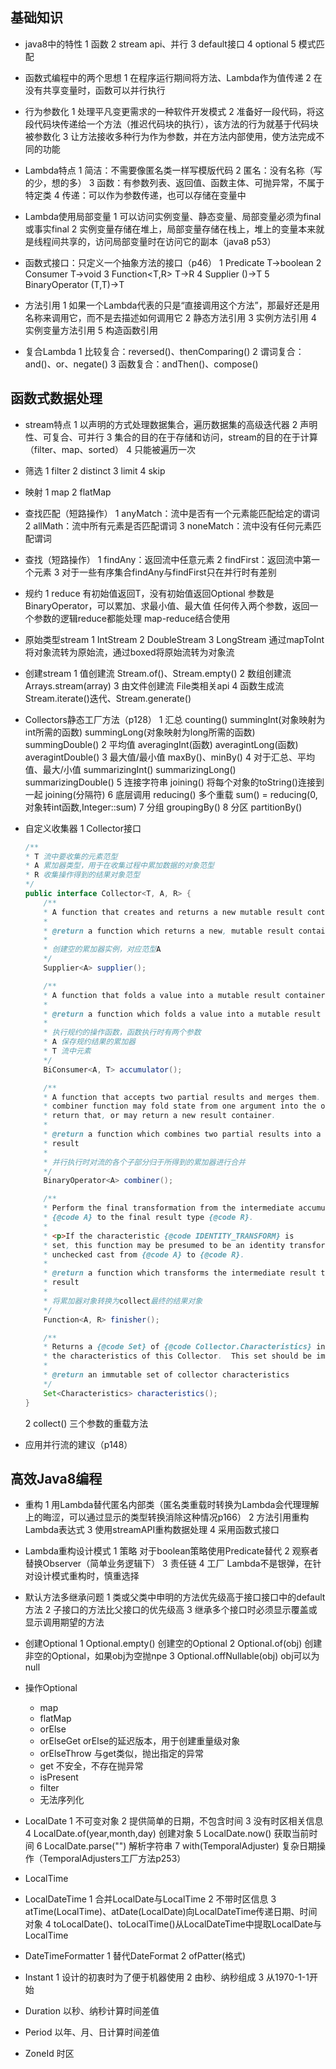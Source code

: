 ## 基础知识

* java8中的特性
    1 函数
    2 stream api、并行
    3 default接口
    4 optional
    5 模式匹配 

* 函数式编程中的两个思想
    1 在程序运行期间将方法、Lambda作为值传递
    2 在没有共享变量时，函数可以并行执行

* 行为参数化
    1 处理平凡变更需求的一种软件开发模式
    2 准备好一段代码，将这段代码块传递给一个方法（推迟代码块的执行），该方法的行为就基于代码块被参数化
    3 让方法接收多种行为作为参数，并在方法内部使用，使方法完成不同的功能
    
* Lambda特点
    1 简洁：不需要像匿名类一样写模版代码
    2 匿名：没有名称（写的少，想的多）
    3 函数：有参数列表、返回值、函数主体、可抛异常，不属于特定类
    4 传递：可以作为参数传递，也可以存储在变量中

* Lambda使用局部变量
    1 可以访问实例变量、静态变量、局部变量必须为final或事实final
    2 实例变量存储在堆上，局部变量存储在栈上，堆上的变量本来就是线程间共享的，访问局部变量时在访问它的副本（java8 p53）

* 函数式接口：只定义一个抽象方法的接口（p46）
    1 Predicate<T>  T->boolean
    2 Consumer<T>   T->void
    3 Function<T,R> T->R
    4 Supplier<T>   ()->T
    5 BinaryOperator<T> (T,T)->T

* 方法引用
    1 如果一个Lambda代表的只是“直接调用这个方法”，那最好还是用名称来调用它，而不是去描述如何调用它
    2 静态方法引用
    3 实例方法引用
    4 实例变量方法引用
    5 构造函数引用

* 复合Lambda
    1 比较复合：reversed()、thenComparing()
    2 谓词复合：and()、or、negate()
    3 函数复合：andThen()、compose()

## 函数式数据处理

* stream特点
    1 以声明的方式处理数据集合，遍历数据集的高级迭代器
    2 声明性、可复合、可并行
    3 集合的目的在于存储和访问，stream的目的在于计算（filter、map、sorted）
    4 只能被遍历一次

* 筛选
    1 filter
    2 distinct
    3 limit
    4 skip
* 映射
    1 map
    2 flatMap
* 查找匹配（短路操作）
    1 anyMatch：流中是否有一个元素能匹配给定的谓词
    2 allMath：流中所有元素是否匹配谓词
    3 noneMatch：流中没有任何元素匹配谓词
* 查找（短路操作）
    1 findAny：返回流中任意元素
    2 findFirst：返回流中第一个元素
    3 对于一些有序集合findAny与findFirst只在并行时有差别
* 规约
    1 reduce 
        有初始值返回T，没有初始值返回Optional<T>
        参数是BinaryOperator<T>，可以累加、求最小值、最大值
        任何传入两个参数，返回一个参数的逻辑reduce都能处理
        map-reduce结合使用

* 原始类型stream
    1 IntStream
    2 DoubleStream
    3 LongStream
    通过mapToInt将对象流转为原始流，通过boxed将原始流转为对象流

* 创建stream
    1 值创建流 Stream.of()、Stream.empty()
    2 数组创建流 Arrays.stream(array)
    3 由文件创建流 File类相关api
    4 函数生成流 Stream.iterate()迭代、Stream.generate()

* Collectors静态工厂方法（p128）
    1 汇总 
        counting()
        summingInt(对象映射为int所需的函数)
        summingLong(对象映射为long所需的函数)
        summingDouble()
    2 平均值 
        averagingInt(函数)
        averagintLong(函数)
        averagintDouble()
    3 最大值/最小值 maxBy()、minBy()
    4 对于汇总、平均值、最大/小值 
        summarizingInt()
        summarizingLong()
        summarizingDouble()
    5 连接字符串
        joining() 将每个对象的toString()连接到一起
        joining(分隔符)
    6 底层调用
        reducing() 多个重载
        sum() = reducing(0,对象转int函数,Integer::sum)
    7 分组 groupingBy()
    8 分区 partitionBy()

* 自定义收集器
    1 Collector接口
    ```java
    /**
    * T 流中要收集的元素范型
    * A 累加器类型，用于在收集过程中累加数据的对象范型
    * R 收集操作得到的结果对象范型
    */
    public interface Collector<T, A, R> {
        /**
        * A function that creates and returns a new mutable result container.
        *
        * @return a function which returns a new, mutable result container
        * 
        * 创建空的累加器实例，对应范型A
        */
        Supplier<A> supplier();

        /**
        * A function that folds a value into a mutable result container.
        *
        * @return a function which folds a value into a mutable result container
        *
        * 执行规约的操作函数，函数执行时有两个参数
        * A 保存规约结果的累加器
        * T 流中元素 
        */
        BiConsumer<A, T> accumulator();

        /**
        * A function that accepts two partial results and merges them.  The
        * combiner function may fold state from one argument into the other and
        * return that, or may return a new result container.
        *
        * @return a function which combines two partial results into a combined
        * result
        * 
        * 并行执行时对流的各个子部分归于所得到的累加器进行合并
        */
        BinaryOperator<A> combiner();

        /**
        * Perform the final transformation from the intermediate accumulation type
        * {@code A} to the final result type {@code R}.
        *
        * <p>If the characteristic {@code IDENTITY_TRANSFORM} is
        * set, this function may be presumed to be an identity transform with an
        * unchecked cast from {@code A} to {@code R}.
        *
        * @return a function which transforms the intermediate result to the final
        * result
        *
        * 将累加器对象转换为collect最终的结果对象
        */
        Function<A, R> finisher();

        /**
        * Returns a {@code Set} of {@code Collector.Characteristics} indicating
        * the characteristics of this Collector.  This set should be immutable.
        *
        * @return an immutable set of collector characteristics
        */
        Set<Characteristics> characteristics();
    }
    ```
    2 collect() 三个参数的重载方法

* 应用并行流的建议（p148）


## 高效Java8编程
 
 * 重构
    1 用Lambda替代匿名内部类（匿名类重载时转换为Lambda会代理理解上的晦涩，可以通过显示的类型转换消除这种情况p166）
    2 方法引用重构Lambda表达式
    3 使用streamAPI重构数据处理
    4 采用函数式接口

* Lambda重构设计模式
    1 策略 对于boolean策略使用Predicate替代
    2 观察者 替换Observer（简单业务逻辑下）
    3 责任链
    4 工厂
    Lambda不是银弹，在针对设计模式重构时，慎重选择 

* 默认方法多继承问题
    1 类或父类中申明的方法优先级高于接口接口中的default方法
    2 子接口的方法比父接口的优先级高
    3 继承多个接口时必须显示覆盖或显示调用期望的方法

* 创建Optional
    1 Optional.empty() 创建空的Optional
    2 Optional.of(obj) 创建非空的Optional，如果obj为空抛npe
    3 Optional.offNullable(obj) obj可以为null
* 操作Optional
    * map
    * flatMap
    * orElse
    * orElseGet orElse的延迟版本，用于创建重量级对象
    * orElseThrow 与get类似，抛出指定的异常
    * get 不安全，不存在抛异常
    * isPresent
    * filter
    * 无法序列化

* LocalDate
    1 不可变对象
    2 提供简单的日期，不包含时间
    3 没有时区相关信息
    4 LocalDate.of(year,month,day) 创建对象
    5 LocalDate.now() 获取当前时间
    6 LocalDate.parse("") 解析字符串
    7 with(TemporalAdjuster) 复杂日期操作（TemporalAdjusters工厂方法p253）
* LocalTime
* LocalDateTime
    1 合并LocalDate与LocalTime
    2 不带时区信息
    3 atTime(LocalTime)、atDate(LocalDate)向LocalDateTime传递日期、时间对象
    4 toLocalDate()、toLocalTime()从LocalDateTime中提取LocalDate与LocalTime
* DateTimeFormatter
    1 替代DateFormat
    2 ofPatter(格式)
* Instant 
    1 设计的初衷时为了便于机器使用
    2 由秒、纳秒组成
    3 从1970-1-1开始
* Duration 以秒、纳秒计算时间差值
* Period 以年、月、日计算时间差值
* ZoneId 时区



